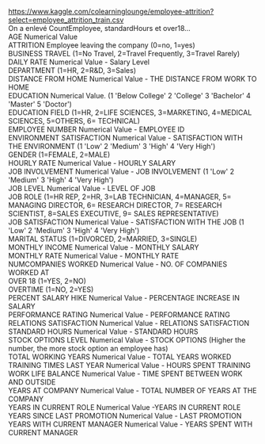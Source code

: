 https://www.kaggle.com/colearninglounge/employee-attrition?select=employee_attrition_train.csv  
On a enlevé CountEmployee, standardHours et over18...  
AGE Numerical Value  
ATTRITION Employee leaving the company (0=no, 1=yes)  
BUSINESS TRAVEL (1=No Travel, 2=Travel Frequently, 3=Travel Rarely)  
DAILY RATE Numerical Value - Salary Level  
DEPARTMENT (1=HR, 2=R&D, 3=Sales)  
DISTANCE FROM HOME Numerical Value - THE DISTANCE FROM WORK TO HOME  
EDUCATION Numerical Value. (1 'Below College' 2 'College' 3 'Bachelor' 4 'Master' 5 'Doctor')  
EDUCATION FIELD (1=HR, 2=LIFE SCIENCES, 3=MARKETING, 4=MEDICAL SCIENCES, 5=OTHERS, 6= TECHNICAL)  
EMPLOYEE NUMBER Numerical Value - EMPLOYEE ID  
ENVIRONMENT SATISFACTION Numerical Value - SATISFACTION WITH THE ENVIRONMENT (1 'Low' 2 'Medium' 3 'High' 4 'Very High')  
GENDER (1=FEMALE, 2=MALE)  
HOURLY RATE Numerical Value - HOURLY SALARY  
JOB INVOLVEMENT Numerical Value - JOB INVOLVEMENT (1 'Low' 2 'Medium' 3 'High' 4 'Very High')  
JOB LEVEL Numerical Value - LEVEL OF JOB  
JOB ROLE (1=HR REP, 2=HR, 3=LAB TECHNICIAN, 4=MANAGER, 5= MANAGING DIRECTOR, 6= RESEARCH DIRECTOR, 7= RESEARCH SCIENTIST, 8=SALES EXECUTIVE, 9= SALES REPRESENTATIVE)  
JOB SATISFACTION Numerical Value - SATISFACTION WITH THE JOB (1 'Low' 2 'Medium' 3 'High' 4 'Very High')  
MARITAL STATUS (1=DIVORCED, 2=MARRIED, 3=SINGLE)  
MONTHLY INCOME Numerical Value - MONTHLY SALARY  
MONTHLY RATE Numerical Value - MONTHLY RATE  
NUMCOMPANIES WORKED Numerical Value - NO. OF COMPANIES WORKED AT  
OVER 18 (1=YES, 2=NO)  
OVERTIME (1=NO, 2=YES)  
PERCENT SALARY HIKE Numerical Value - PERCENTAGE INCREASE IN SALARY  
PERFORMANCE RATING Numerical Value - PERFORMANCE RATING  
RELATIONS SATISFACTION Numerical Value - RELATIONS SATISFACTION  
STANDARD HOURS Numerical Value - STANDARD HOURS  
STOCK OPTIONS LEVEL Numerical Value - STOCK OPTIONS (Higher the number, the more stock option an employee has)  
TOTAL WORKING YEARS Numerical Value - TOTAL YEARS WORKED  
TRAINING TIMES LAST YEAR Numerical Value - HOURS SPENT TRAINING  
WORK LIFE BALANCE Numerical Value - TIME SPENT BETWEEN WORK AND OUTSIDE  
YEARS AT COMPANY Numerical Value - TOTAL NUMBER OF YEARS AT THE COMPANY  
YEARS IN CURRENT ROLE Numerical Value -YEARS IN CURRENT ROLE  
YEARS SINCE LAST PROMOTION Numerical Value - LAST PROMOTION  
YEARS WITH CURRENT MANAGER Numerical Value - YEARS SPENT WITH CURRENT MANAGER  
